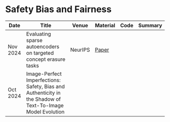 # Safety Bias and Fairness

| Date | Title | Venue | Material | Code | Summary |
| --- | --- | --- | --- | --- | --- |
| Nov 2024 | Evaluating sparse autoencoders on targeted concept erasure tasks | NeurIPS | [Paper](https://arxiv.org/pdf/2411.18895) | | |
| Oct 2024 | Image-Perfect Imperfections: Safety, Bias and Authenticity in the Shadow of Text-To-Image Model Evolution | | | |

